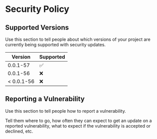 # Security Policy

## Supported Versions

Use this section to tell people about which versions of your project are
currently being supported with security updates.

| Version       | Supported          |
| ------------- | ------------------ |
| 0.0.1-57      | :white_check_mark: |
| 0.0.1-56      | :x:                |
| < 0.0.1-56    | :x:                |

## Reporting a Vulnerability

Use this section to tell people how to report a vulnerability.

Tell them where to go, how often they can expect to get an update on a
reported vulnerability, what to expect if the vulnerability is accepted or
declined, etc.
